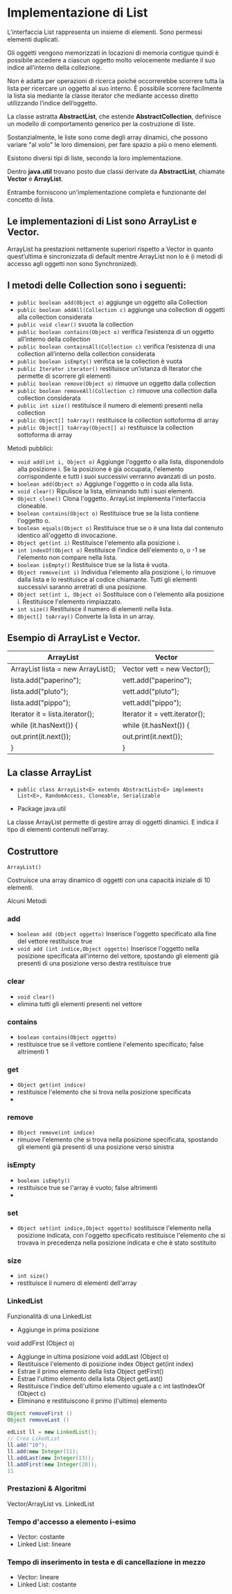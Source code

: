 
# Implementazione di List

L’interfaccia List rappresenta un insieme di elementi. Sono permessi elementi duplicati.

Gli oggetti vengono memorizzati in locazioni di memoria contigue quindi è possibile accedere a ciascun oggetto molto velocemente mediante il suo indice all’interno della collezione. 

Non è adatta per operazioni di ricerca poiché occorrerebbe scorrere tutta la lista per ricercare un oggetto al suo interno. È possibile scorrere facilmente la lista sia mediante la classe iterator che mediante accesso diretto utilizzando l’indice dell’oggetto.

La classe astratta **AbstractList**, che estende **AbstractCollection**, definisce un modello di comportamento generico per la costruzione di liste. 

Sostanzialmente, le liste sono come degli array dinamici, che possono variare "al volo" le loro dimensioni, per fare spazio a più o meno elementi. 

Esistono diversi tipi di liste, secondo la loro implementazione. 

Dentro **java.util** trovano posto due classi derivate da **AbstractList**, chiamate **Vector** e **ArrayList**.

Entrambe forniscono un'implementazione completa e funzionante del concetto di lista.


## Le implementazioni di List sono ArrayList e Vector.

ArrayList ha prestazioni nettamente superiori rispetto a Vector in quanto quest’ultima è sincronizzata di default mentre ArrayList non lo è (i metodi di accesso agli oggetti non sono Synchronized).


## I metodi delle Collection sono i seguenti:

* `public boolean add(Object o)`
aggiunge un oggetto alla Collection
* `public boolean addAll(Collection c)`
aggiunge una collection di oggetti alla collection considerata
* `public void clear()`
svuota la collection
* `public boolean contains(Object o)`
verifica l’esistenza di un oggetto all’interno della collection
* `public boolean containsAll(Collection c)`
verifica l’esistenza di una collection all’interno della collection considerata
* `public boolean isEmpty()`
verifica se la collection è vuota
* `public Iterator iterator()`
restituisce un’istanza di Iterator che permette di scorrere gli elementi
* `public boolean remove(Object o)`
rimuove un oggetto dalla collection
* `public boolean removeAll(Collection c)`
rimuove una collection dalla collection considerata
* `public int size()`
restituisce il numero di elementi presenti nella collection
* `public Object[] toArray()`
restituisce la collection sottoforma di array
* `public Object[] toArray(Object[] a)`
restituisce la collection sottoforma di array



Metodi pubblici:


* `void add(int i, Object o)`
Aggiunge l'oggetto o alla lista, disponendolo alla posizione i. Se la posizione è già occupata, l'elemento corrispondente e tutti i suoi successivi verranno avanzati di un posto.
* `boolean add(Object o)`
	Aggiunge l'oggetto o in coda alla lista.
* `void clear()`
		Ripulisce la lista, eliminando tutti i suoi elementi.
* `Object clone()`
Clona l'oggetto. ArrayList implementa l'interfaccia cloneable.
* `boolean contains(Object o)`
Restituisce true se la lista contiene l'oggetto o.
* `boolean equals(Object o)`
Restituisce true se o è una lista dal contenuto identico all'oggetto di invocazione.
* `Object get(int i)`
	Restituisce l'elemento alla posizione i.
* `int indexOf(Object o)`
	Restituisce l'indice dell'elemento o, o -1 se l'elemento non compare nella lista.
* `boolean isEmpty()`
	Restituisce true se la lista è vuota.
* `Object remove(int i)`
	Individua l'elemento alla posizione i, lo rimuove dalla lista e lo restituisce al codice chiamante. Tutti gli elementi successivi saranno arretrati di una posizione.
* `Object set(int i, Object o)`
Sostituisce con o l'elemento alla posizione i. Restituisce l'elemento rimpiazzato.
* `int size()`
		Restituisce il numero di elementi nella lista.
* `Object[] toArray()`
	Converte la lista in un array.



## Esempio di ArrayList e Vector.

ArrayList | Vector
------------ | -------------
ArrayList lista = new ArrayList();	|Vector vett = new Vector();
lista.add("paperino");				|vett.add("paperino");
lista.add("pluto");				|vett.add("pluto");
lista.add("pippo");				|vett.add("pippo");
Iterator it = lista.iterator();		|Iterator it = vett.iterator();
while (it.hasNext()) {			|while (it.hasNext()) {
   out.print(it.next());		   	  | out.print(it.next());
}							|}



## La classe ArrayList 

* `public class ArrayList<E> extends AbstractList<E> implements List<E>, RandomAccess, Cloneable, Serializable` 

* Package java.util 

La classe ArrayList permette di gestire array di oggetti dinamici. E indica il tipo di elementi contenuti nell’array.

## Costruttore 
`ArrayList()` 

Costruisce una array dinamico di oggetti con una capacità iniziale di 10 elementi. 

Alcuni Metodi 
### add 
* `boolean add (Object oggetto)`
Inserisce l'oggetto specificato alla fine del vettore restituisce true 
* `void add (int indice,Object oggetto)`
Inserisce l'oggetto nella posizione specificata all'interno del vettore, spostando gli elementi già presenti di una posizione verso destra 
restituisce true 

### clear 
* `void clear() `
* elimina tutti gli elementi presenti nel vettore 
 
### contains 
* `boolean contains(Object oggetto)`
* restituisce true se il vettore contiene l'elemento specificato; false altrimenti 1 

### get 
* `Object get(int indice)`
* restituisce l'elemento che si trova nella posizione specificata 
* 
### remove 
* `Object remove(int indice)`
* rimuove l'elemento che si trova nella posizione specificata, spostando gli elementi già presenti di una posizione verso sinistra 

### isEmpty 
* `boolean isEmpty()`
* restituisce true se l'array è vuoto; false altrimenti 
* 
### set 
* `Object set(int indice,Object oggetto)`
sostituisce l'elemento nella posizione indicata, con l'oggetto specificato 
restituisce l'elemento che si trovava in precedenza nella posizione indicata e che è stato 
sostituito 

### size 
* `int size() `
* restituisce il numero di elementi dell'array 


### LinkedList

Funzionalità di una LinkedList
  * Aggiunge in prima posizione

void addFirst (Object o)
  * Aggiunge in ultima posizione
void addLast (Object o)
  * Restituisce l'elemento di posizione index
Object get(int index)
  * Estrae il primo elemento della lista
Object getFirst()
  * Estrae l'ultimo elemento della lista
Object getLast()
  * Restituisce l'indice dell'ultimo elemento uguale a
c
int lastIndexOf (Object c)
  * Eliminano e restituiscono il primo (l'ultimo) elemento

```java
Object removeFirst ()
Object removeLast ()
```

```java
edList ll = new LinkedList();
// Crea LikedList
ll.add("10");
ll.add(new Integer(11);
ll.addLast(new Integer(13));
ll.addFirst(new Integer(20));
11
```


### Prestazioni & Algoritmi

Vector/ArrayList vs. LinkedList

### Tempo d'accesso a elemento i-esimo

* Vector: costante
* Linked List: lineare

### Tempo di inserimento in testa e di cancellazione in mezzo

* Vector: lineare
* Linked List: costante
